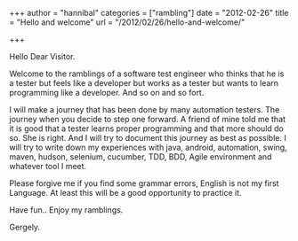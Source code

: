+++
author = "hannibal"
categories = ["rambling"]
date = "2012-02-26"
title = "Hello and welcome"
url = "/2012/02/26/hello-and-welcome/"

+++

Hello Dear Visitor.

Welcome to the ramblings of a software test engineer who thinks that he is a tester but feels like a developer but works as a tester but wants to learn programming like a developer. And so on and so fort.

I will make a journey that has been done by many automation testers. The journey when you decide to step one forward. A friend of mine told me that it is good that a tester learns proper programming and that more should do so. She is right. And I will try to document this journey as best as possible. I will try to write down my experiences with java, android, automation, swing, maven, hudson, selenium, cucumber, TDD, BDD, Agile environment and whatever tool I meet.

Please forgive me if you find some grammar errors, English is not my first Language. At least this will be a good opportunity to practice it.

Have fun.. Enjoy my ramblings.

Gergely.